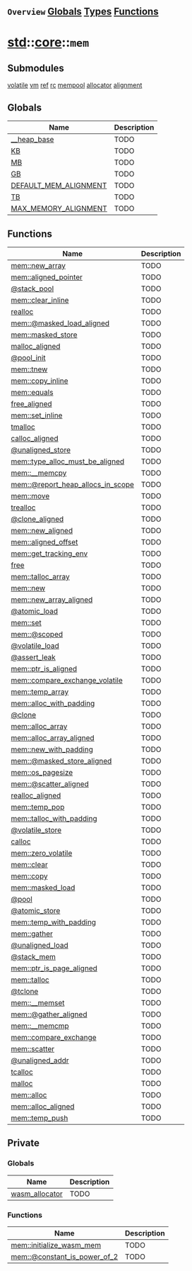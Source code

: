 ## `Overview` [Globals](./globals.md) [Types](./types.md) [Functions](./functions.md)
# [std](./../../std.md)::[core](./../core.md)::`mem`
## Submodules
[volatile](./mem/volatile.md)
[vm](./mem/vm.md)
[ref](./mem/ref.md)
[rc](./mem/rc.md)
[mempool](./mem/mempool.md)
[allocator](./mem/allocator.md)
[alignment](./mem/alignment.md)
## Globals
|Name|Description|
|----|-----------|
|[__heap_base](#todo)|TODO|
|[KB](#todo)|TODO|
|[MB](#todo)|TODO|
|[GB](#todo)|TODO|
|[DEFAULT_MEM_ALIGNMENT](#todo)|TODO|
|[TB](#todo)|TODO|
|[MAX_MEMORY_ALIGNMENT](#todo)|TODO|
## Functions
|Name|Description|
|----|-----------|
|[mem::new_array](#todo)|TODO|
|[mem::aligned_pointer](#todo)|TODO|
|[@stack_pool](#todo)|TODO|
|[mem::clear_inline](#todo)|TODO|
|[realloc](#todo)|TODO|
|[mem::@masked_load_aligned](#todo)|TODO|
|[mem::masked_store](#todo)|TODO|
|[malloc_aligned](#todo)|TODO|
|[@pool_init](#todo)|TODO|
|[mem::tnew](#todo)|TODO|
|[mem::copy_inline](#todo)|TODO|
|[mem::equals](#todo)|TODO|
|[free_aligned](#todo)|TODO|
|[mem::set_inline](#todo)|TODO|
|[tmalloc](#todo)|TODO|
|[calloc_aligned](#todo)|TODO|
|[@unaligned_store](#todo)|TODO|
|[mem::type_alloc_must_be_aligned](#todo)|TODO|
|[mem::__memcpy](#todo)|TODO|
|[mem::@report_heap_allocs_in_scope](#todo)|TODO|
|[mem::move](#todo)|TODO|
|[trealloc](#todo)|TODO|
|[@clone_aligned](#todo)|TODO|
|[mem::new_aligned](#todo)|TODO|
|[mem::aligned_offset](#todo)|TODO|
|[mem::get_tracking_env](#todo)|TODO|
|[free](#todo)|TODO|
|[mem::talloc_array](#todo)|TODO|
|[mem::new](#todo)|TODO|
|[mem::new_array_aligned](#todo)|TODO|
|[@atomic_load](#todo)|TODO|
|[mem::set](#todo)|TODO|
|[mem::@scoped](#todo)|TODO|
|[@volatile_load](#todo)|TODO|
|[@assert_leak](#todo)|TODO|
|[mem::ptr_is_aligned](#todo)|TODO|
|[mem::compare_exchange_volatile](#todo)|TODO|
|[mem::temp_array](#todo)|TODO|
|[mem::alloc_with_padding](#todo)|TODO|
|[@clone](#todo)|TODO|
|[mem::alloc_array](#todo)|TODO|
|[mem::alloc_array_aligned](#todo)|TODO|
|[mem::new_with_padding](#todo)|TODO|
|[mem::@masked_store_aligned](#todo)|TODO|
|[mem::os_pagesize](#todo)|TODO|
|[mem::@scatter_aligned](#todo)|TODO|
|[realloc_aligned](#todo)|TODO|
|[mem::temp_pop](#todo)|TODO|
|[mem::talloc_with_padding](#todo)|TODO|
|[@volatile_store](#todo)|TODO|
|[calloc](#todo)|TODO|
|[mem::zero_volatile](#todo)|TODO|
|[mem::clear](#todo)|TODO|
|[mem::copy](#todo)|TODO|
|[mem::masked_load](#todo)|TODO|
|[@pool](#todo)|TODO|
|[@atomic_store](#todo)|TODO|
|[mem::temp_with_padding](#todo)|TODO|
|[mem::gather](#todo)|TODO|
|[@unaligned_load](#todo)|TODO|
|[@stack_mem](#todo)|TODO|
|[mem::ptr_is_page_aligned](#todo)|TODO|
|[mem::talloc](#todo)|TODO|
|[@tclone](#todo)|TODO|
|[mem::__memset](#todo)|TODO|
|[mem::@gather_aligned](#todo)|TODO|
|[mem::__memcmp](#todo)|TODO|
|[mem::compare_exchange](#todo)|TODO|
|[mem::scatter](#todo)|TODO|
|[@unaligned_addr](#todo)|TODO|
|[tcalloc](#todo)|TODO|
|[malloc](#todo)|TODO|
|[mem::alloc](#todo)|TODO|
|[mem::alloc_aligned](#todo)|TODO|
|[mem::temp_push](#todo)|TODO|
## Private
### Globals
|Name|Description|
|----|-----------|
|[wasm_allocator](#todo)|TODO|
### Functions
|Name|Description|
|----|-----------|
|[mem::initialize_wasm_mem](#todo)|TODO|
|[mem::@constant_is_power_of_2](#todo)|TODO|
